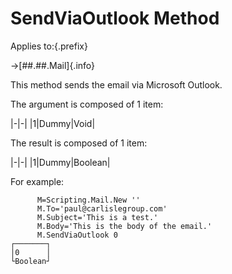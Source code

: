 # SendViaOutlook Method

Applies to:{.prefix}

→[##.##.Mail]{.info}

This method sends the email via Microsoft Outlook.

The argument is composed of 1 item:

|-|-|
|1|Dummy|Void|

The result is composed of 1 item:

|-|-|
|1|Dummy|Boolean|

For example:

~~~
      M=Scripting.Mail.New ''
      M.To='paul@carlislegroup.com'
      M.Subject='This is a test.'
      M.Body='This is the body of the email.'
      M.SendViaOutlook 0
┌───────┐
│0      │
└Boolean┘
~~~


